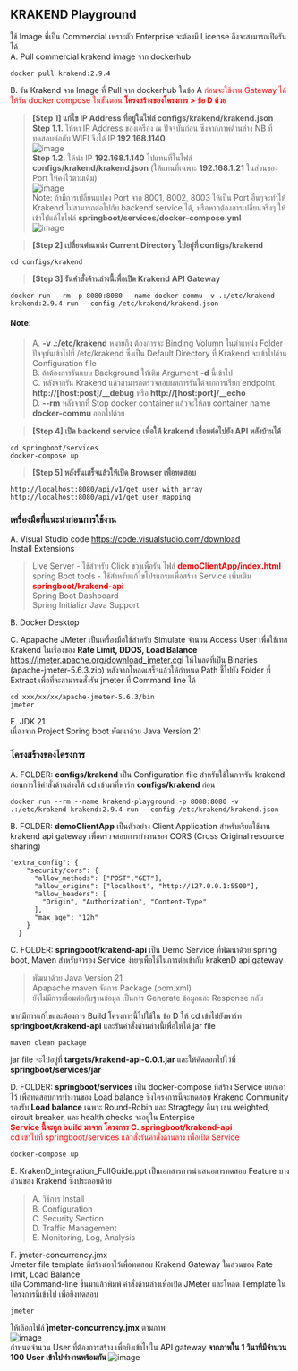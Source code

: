 ## KRAKEND Playground  
ใช้ Image ที่เป็น Commercial เพราะตัว Enterprise จะต้องมี License ถึงจะสามารถเปิดรันได้  
A. Pull commercial krakend image จาก dockerhub   
```
docker pull krakend:2.9.4  
```
B. รัน Krakend จาก Image ที่ Pull จาก dockerhub ในข้อ A <font color="red">ก่อนจะใช้งาน Gateway ได้ ให้รัน docker compose ในขั้นตอน **โครงสร้างของโครงการ > ข้อ D ด้วย**</font>  
> **[Step 1] แก้ไข IP Address ที่อยู่ในไฟล์ configs/krakend/krakend.json**  
 **Step 1.1.** ให้หา IP Address ของเครื่อง ณ ปัจจุบันก่อน ซึ่งจากภาพด้านล่าง NB ที่ทดสอบต่อกับ WIFI จึงได้ IP **192.168.1140**  
    ![image](https://github.com/user-attachments/assets/ab3d9937-8147-45e9-b18f-5032f4bcc96b)  
 **Step 1.2.** ให้นำ IP **192.168.1.140** ไปแทนที่ในไฟล์ **configs/krakend/krakend.json**  (ให้แทนที่เฉพาะ **192.168.1.21** ในส่วนของ Port ให้คงไว้ตามเดิม)  
    ![image](https://github.com/user-attachments/assets/2727c1db-d4b4-408b-8413-31612d9bec27)  
 Note: ถ้ามีการเปลี่ยนแปลง Port จาก 8001, 8002, 8003 ให้เป็น Port อื่นๆจะทำให้ Krakend ไม่สามารถต่อไปกับ backend service ได้, หรือหากต้องการเปลี่ยนจริงๆ ให้เข้าไปแก้ไขไฟล์ **springboot/services/docker-compose.yml**  
![image](https://github.com/user-attachments/assets/03e46023-7697-4cee-a02e-2167a9e9d53f)




> **[Step 2] เปลี่ยนตำแหน่ง Current Directory ไปอยู่ที่  configs/krakend**  
```
cd configs/krakend
```
> **[Step 3] รันคำสั่งด้านล่างนี้เพื่อเปิด Krakend API Gateway**  
```
docker run --rm -p 8080:8080 --name docker-commu -v .:/etc/krakend krakend:2.9.4 run --config /etc/krakend/krakend.json
```
#### Note:  
> A. __-v .:/etc/krakend__  หมายถึง ต้องการจะ Binding Volumn ในตำแหน่ง Folder ปัจจุบันเข้าไปที่ /etc/krakend ซึ่งเป็น Default Directory ที่ Krakend จะเข้าไปอ่าน Configuration file  
> B. ถ้าต้องการรันแบบ Background ให้เติม Argument __-d__ นี้เข้าไป  
> C. หลังจากรัน Krakend แล้วสามารถตรวจสอบผลการรันได้จากการเรียก endpoint **http://[host:post]/__debug** หรือ **http://[host:port]/__echo**  
> D. **--rm** หลังจากที่ Stop docker container แล้วจะให้ลบ container name **docker-commu** ออกไปด้วย


> **[Step 4] เปิด backend service เพื่อให้ krakend เชื่อมต่อไปยัง API หลังบ้านได้**  
```
cd springboot/services
docker-compose up
```

> **[Step 5] หลังรันเสร็จแล้วให้เปิด Browser เพื่อทดสอบ**  
```
http://localhost:8080/api/v1/get_user_with_array
http://localhost:8080/api/v1/get_user_mapping
```

### เครื่องมือที่แนะนำก่อนการใช้งาน  
A. Visual Studio code  https://code.visualstudio.com/download  
 Install Extensions  
> Live Server - ใช้สำหรับ Click ขวาเพื่อรัน ไฟล์ <font color="red">**demoClientApp/index.html**</font>  
> spring Boot tools  - ใช้สำหรับแก้ไขโปรแกรมเพื่อสร้าง Service เพิ่มเติม <font color="red">**springboot/krakend-api**</font>  
> Spring Boot Dashboard  
> Spring Initializr Java Support  

B. Docker Desktop  

C. Apapache JMeter เป็นเครื่องมือใช้สำหรับ Simulate จำนวน Access User เพื่อใช้เทส Krakend ในเรื่องของ **Rate Limit, DDOS, Load Balance**  
https://jmeter.apache.org/download_jmeter.cgi  ให้โหลดที่เป็น Binaries (apache-jmeter-5.6.3.zip) หลังจากโหลดเสร็จแล้วให้กำหนด Path ชี้ไปยัง Folder ที่ Extract เพื่อที่จะสามารถสั่งรัน jmeter ที่ Command line ได้  
```
cd xxx/xx/xx/apache-jmeter-5.6.3/bin  
jmeter
```

E. JDK 21  
  เนื่องจาก Project Spring boot พัฒนาด้วย Java Version 21  

### โครงสร้างของโครงการ  
A. FOLDER: **configs/krakend** เป็น Configuration file สำหรับใช้ในการรัน krakend  
ก่อนการใช้คำสั่งด้านล่างให้ cd เข้ามาที่พาร์ท **configs/krakend** ก่อน  
```
docker run --rm --name krakend-playground -p 8088:8080 -v .:/etc/krakend krakend:2.9.4 run --config /etc/krakend/krakend.json
```

B. FOLDER: **demoClientApp** เป็นตัวอย่าง Client Application สำหรับเรียกใช้งาน krakend api gateway เพื่อตรวจสอบการทำงานของ CORS (Cross Original resource sharing)  
```
"extra_config": {
    "security/cors": {
      "allow_methods": ["POST","GET"],
      "allow_origins": ["localhost", "http://127.0.0.1:5500"],
      "allow_headers": [
        "Origin", "Authorization", "Content-Type"
      ],
      "max_age": "12h"
    }
  }
```

C. FOLDER: **springboot/krakend-api** เป็น Demo Service ที่พัฒนาด้วย  spring boot, Maven สำหรับจำรอง Service ง่ายๆเพื่อใช้ในการต่อเข้ากับ krakenD api gateway  
> พัฒนาด้วย Java Version 21  
> Apapache maven จัดการ Package (pom.xml)  
> ยังไม่มีการเชื่อมต่อกับฐานข้อมูล เป็นการ Generate ข้อมูลและ Response กลับ   

หากมีการแก้ไขและต้องการ Build โครงการนี้ไปใช้ใน ข้อ D ให้ cd เข้าไปยังพาร์ท **springboot/krakend-api** และรันคำสั่งด้านล่างนี้เพื่อให้ได้ jar file  
```
maven clean package
```  
jar file จะไปอยู่ที่ **targets/krakend-api-0.0.1.jar** และให้คัดลอกไปไว้ที่ **springboot/services/jar**  

D. FOLDER: **springboot/services** เป็น docker-compose ที่สร้าง Service แยกเอาไว้ เพื่อทดสอบการทำงานของ Load balance  ซึ่งโครงการนี้จะทดสอบ Krakend Community รองรับ **Load balance** เฉพาะ Round-Robin และ Stragtegy อื่นๆ เช่น weighted, circuit breaker, และ health checks  จะอยู่ใน Enterpise  
<font color="red">**Service นี้จะถูก build มาจาก โครงการ C. springboot/krakend-api**</font>  
<font color="red">cd เข้าไปที่ springboot/services แล้วสั่งรันคำสั่งด้านล่าง เพื่อเปิด Service</font>  
```
docker-compose up
```


E. KrakenD_integration_FullGuide.ppt  เป็นเอกสารการนำเสนอการทดสอบ Feature บางส่วนของ Krakend ซึ่งประกอบด้วย  
> A. วิธีการ Install  
> B. Configuration  
> C. Security Section  
> D. Traffic Management  
> E. Monitoring, Log, Analysis   


F. jmeter-concurrency.jmx  
Jmeter file template ที่สร้างเอาไว้เพื่อทดสอบ Krakend Gateway ในส่วนของ Rate limit, Load Balance  
เปิด Command-line ขึ้นมาแล้วพิมพ์ คำสั่งด้านล่างเพื่อเปิด JMeter และโหลด Template ในโครงการนี้เข้าไป เพื่อยิงทดสอบ  
```
jmeter
```
ให้เลือกไฟล์ **่jmeter-concurrency.jmx** ตามภาพ  
![image](https://github.com/user-attachments/assets/8f32f121-0049-4012-9022-9d4b1d3f8c71)   
กำหนดจำนวน User ที่ต้องการสร้าง เพื่อยิงเข้าไปใน API gateway **จากภาพใน 1 วินาทีมีจำนวน 100 User เข้าไปทำงานพร้อมกัน**
![image](https://github.com/user-attachments/assets/84c1b67d-1642-4847-b7bc-11d6f006224d)






